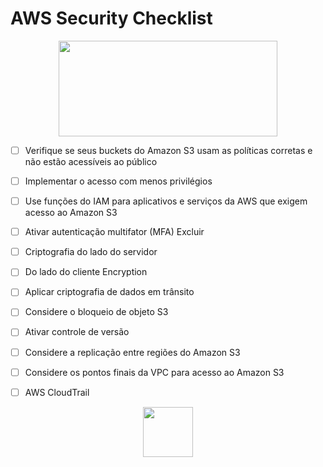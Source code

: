 # AWS Security Checklist

<p align="center">

<img src="https://external-content.duckduckgo.com/iu/?u=https%3A%2F%2Flogos-download.com%2Fwp-content%2Fuploads%2F2016%2F12%2FAmazon_Web_Services_logo_AWS-700x305.png&f=1&nofb=1" width=350 height=153>


</p>

- [ ] Verifique se seus buckets do Amazon S3 usam as políticas corretas e não estão acessíveis ao público

- [ ] Implementar o acesso com menos privilégios

- [ ] Use funções do IAM para aplicativos e serviços da AWS que exigem acesso ao Amazon S3

- [ ] Ativar autenticação multifator (MFA) Excluir

- [ ] Criptografia do lado do servidor

- [ ] Do lado do cliente Encryption 

- [ ] Aplicar criptografia de dados em trânsito

- [ ] Considere o bloqueio de objeto S3

- [ ] Ativar controle de versão

- [ ] Considere a replicação entre regiões do Amazon S3

- [ ] Considere os pontos finais da VPC para acesso ao Amazon S3

- [ ] AWS CloudTrail





<p align="center">

<img src="https://external-content.duckduckgo.com/iu/?u=https%3A%2F%2Fwww.michalsons.com%2Fwp-content%2Fuploads%2F2017%2F01%2Fcyber-security-1915626_1280.png&f=1&nofb=1" width=80 height=80>


</p>
